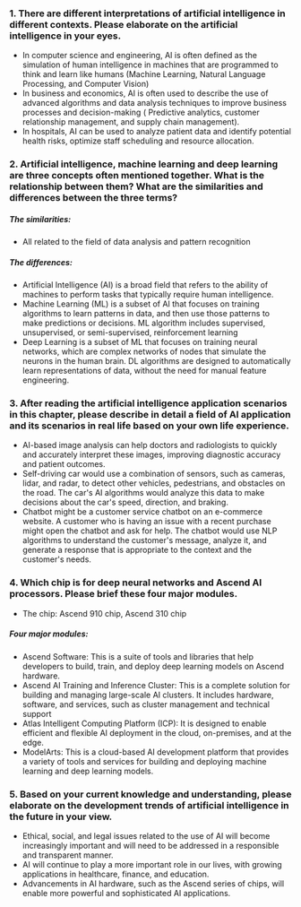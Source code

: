 ### 1. There are different interpretations of artificial intelligence in different contexts. Please elaborate on the artificial intelligence in your eyes.
- In computer science and engineering, AI is often defined as the simulation of human intelligence in machines that are programmed to think and learn like humans (Machine Learning, Natural Language Processing, and Computer Vision) 
- In business and economics, AI is often used to describe the use of advanced algorithms and data analysis techniques to improve business processes and decision-making ( Predictive analytics, customer relationship management, and supply chain management).
- In hospitals, AI can be used to analyze patient data and identify potential health risks, optimize staff scheduling and resource allocation.

### 2. Artificial intelligence, machine learning and deep learning are three concepts often mentioned together. What is the relationship between them? What are the similarities and differences between the three terms?
##### The similarities: 
- All related to the field of data analysis and pattern recognition
##### The differences: 
- Artificial Intelligence (AI) is a broad field that refers to the ability of machines to perform tasks that typically require human intelligence.
- Machine Learning (ML) is a subset of AI that focuses on training algorithms to learn patterns in data, and then use those patterns to make predictions or decisions. ML algorithm includes supervised, unsupervised, or semi-supervised, reinforcement learning
- Deep Learning is a subset of ML that focuses on training neural networks, which are complex networks of nodes that simulate the neurons in the human brain. DL algorithms are designed to automatically learn representations of data, without the need for manual feature engineering. 


### 3. After reading the artificial intelligence application scenarios in this chapter, please describe in detail a field of AI application and its scenarios in real life based on your own life experience.
- AI-based image analysis can help doctors and radiologists to quickly and accurately interpret these images, improving diagnostic accuracy and patient outcomes.
- Self-driving car would use a combination of sensors, such as cameras, lidar, and radar, to detect other vehicles, pedestrians, and obstacles on the road. The car's AI algorithms would analyze this data to make decisions about the car's speed, direction, and braking.
- Chatbot might be a customer service chatbot on an e-commerce website. A customer who is having an issue with a recent purchase might open the chatbot and ask for help. The chatbot would use NLP algorithms to understand the customer's message, analyze it, and generate a response that is appropriate to the context and the customer's needs.
### 4. Which chip is for deep neural networks and Ascend AI processors. Please brief these four major modules.
- The chip: Ascend 910 chip, Ascend 310 chip
##### Four major modules:
- Ascend Software: This is a suite of tools and libraries that help developers to build, train, and deploy deep learning models on Ascend hardware.
- Ascend AI Training and Inference Cluster: This is a complete solution for building and managing large-scale AI clusters. It includes hardware, software, and services, such as cluster management and technical support
- Atlas Intelligent Computing Platform (ICP): It is designed to enable efficient and flexible AI deployment in the cloud, on-premises, and at the edge. 
- ModelArts: This is a cloud-based AI development platform that provides a variety of tools and services for building and deploying machine learning and deep learning models.
### 5. Based on your current knowledge and understanding, please elaborate on the development trends of artificial intelligence in the future in your view.
- Ethical, social, and legal issues related to the use of AI will become increasingly important and will need to be addressed in a responsible and transparent manner.
- AI will continue to play a more important role in our lives, with growing applications in healthcare, finance, and education.
- Advancements in AI hardware, such as the Ascend series of chips, will enable more powerful and sophisticated AI applications.

